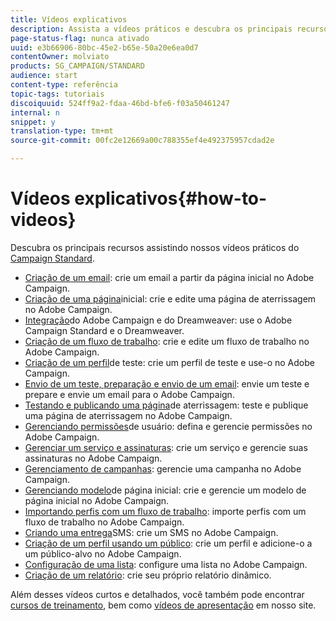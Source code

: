 ```yaml
---
title: Vídeos explicativos
description: Assista a vídeos práticos e descubra os principais recursos do Adobe Campaign.
page-status-flag: nunca ativado
uuid: e3b66906-80bc-45e2-b65e-50a20e6ea0d7
contentOwner: molviato
products: SG_CAMPAIGN/STANDARD
audience: start
content-type: referência
topic-tags: tutoriais
discoiquuid: 524ff9a2-fdaa-46bd-bfe6-f03a50461247
internal: n
snippet: y
translation-type: tm+mt
source-git-commit: 00fc2e12669a00c788355ef4e492375957cdad2e

---
```



# Vídeos explicativos{#how-to-videos}

Descubra os principais recursos assistindo nossos vídeos práticos do [Campaign Standard](https://helpx.adobe.com/campaign/kt/acs/index/acs-videos.html).

* [Criação de um email](https://helpx.adobe.com/campaign/kt/acs/using/acs-create-email-from-homepage-feature-video-use.html): crie um email a partir da página inicial no Adobe Campaign.
* [Criação de uma página](https://helpx.adobe.com/campaign/kt/acs/using/acs-create-edit-landing-page-feature-video-use.html)inicial: crie e edite uma página de aterrissagem no Adobe Campaign.
* [Integração](https://docs.campaign.adobe.com/doc/standard/en/Videos/ACS_Dreamweaver.mp4)do Adobe Campaign e do Dreamweaver: use o Adobe Campaign Standard e o Dreamweaver.
* [Criação de um fluxo de trabalho](https://helpx.adobe.com/campaign/kt/acs/using/acs-create-workflow-feature-video-use.html): crie e edite um fluxo de trabalho no Adobe Campaign.
* [Criação de um perfil](https://helpx.adobe.com/campaign/kt/acs/using/acs-test-profiles-feature-video-use.html)de teste: crie um perfil de teste e use-o no Adobe Campaign.
* [Envio de um teste, preparação e envio de um email](https://helpx.adobe.com/campaign/kt/acs/using/acs-sending-test-preparing-sending-email-feature-video-use.html): envie um teste e prepare e envie um email para o Adobe Campaign.
* [Testando e publicando uma página](https://helpx.adobe.com/campaign/kt/acs/using/acs-create-edit-landing-page-feature-video-use.html)de aterrissagem: teste e publique uma página de aterrissagem no Adobe Campaign.
* [Gerenciando permissões](https://helpx.adobe.com/campaign/kt/acs/using/acs-user-access-rights-feature-video-use.html)de usuário: defina e gerencie permissões no Adobe Campaign.
* [Gerenciar um serviço e assinaturas](https://helpx.adobe.com/campaign/kt/acs/using/acs-services-and-subscriptions-feature-video-use.html): crie um serviço e gerencie suas assinaturas no Adobe Campaign.
* [Gerenciamento de campanhas](https://helpx.adobe.com/campaign/kt/acs/using/acs-managing-campaigns-feature-video-use.html): gerencie uma campanha no Adobe Campaign.
* [Gerenciando modelo](https://docs.campaign.adobe.com/doc/standard/en/Videos/LP_template_configuration.mp4)de página inicial: crie e gerencie um modelo de página inicial no Adobe Campaign.
* [Importando perfis com um fluxo de trabalho](https://docs.campaign.adobe.com/doc/standard/en/Videos/importing_profiles.mp4): importe perfis com um fluxo de trabalho no Adobe Campaign.
* [Criando uma entrega](https://docs.campaign.adobe.com/doc/standard/en/Videos/creating_sms.mp4)SMS: crie um SMS no Adobe Campaign.
* [Criação de um perfil usando um público](https://docs.campaign.adobe.com/doc/standard/en/Videos/creating_profile_using_audience.mp4): crie um perfil e adicione-o a um público-alvo no Adobe Campaign.
* [Configuração de uma lista](https://docs.campaign.adobe.com/doc/standard/en/Videos/configuring_list_ACS.mp4): configure uma lista no Adobe Campaign.
* [Criação de um relatório](https://helpx.adobe.com/campaign/kt/acs/using/acs-creating-a-dynamic-report-feature-video-use.html): crie seu próprio relatório dinâmico.

Além desses vídeos curtos e detalhados, você também pode encontrar [cursos de treinamento](https://training.adobe.com/training/courses.html), bem como [vídeos de apresentação](http://www.adobe.com/training/video.html) em nosso site.
